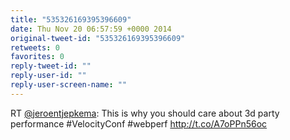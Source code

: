 ```yaml
---
title: "535326169395396609"
date: Thu Nov 20 06:57:59 +0000 2014
original-tweet-id: "535326169395396609"
retweets: 0
favorites: 0
reply-tweet-id: ""
reply-user-id: ""
reply-user-screen-name: ""
---
```

RT <a href="https://twitter.com/jeroentjepkema">@jeroentjepkema</a>: This is why you should care about 3d party performance #VelocityConf #webperf http://t.co/A7oPPn56oc
